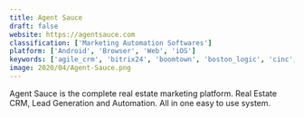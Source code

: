 ```yaml
---
title: Agent Sauce
draft: false 
website: https://agentsauce.com
classification: ['Marketing Automation Softwares']
platform: ['Android', 'Browser', 'Web', 'iOS']
keywords: ['agile_crm', 'bitrix24', 'boomtown', 'boston_logic', 'cinc', 'contactually', 'followupboss', 'freshsales_crm', 'hubspot_crm', 'ixact_contact_real_estate_crm', 'pipedrive', 'propertybase', 'real_geeks', 'realtyjuggler', 'realvolve', 'rethink', 'salesbase_crm', 'top_producer', 'wise_agent', 'zillow_premier', 'zoho_crm']
image: 2020/04/Agent-Sauce.png
---
```

Agent Sauce is the complete real estate marketing platform. Real Estate CRM, Lead Generation and Automation. All in one easy to use system.